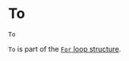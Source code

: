 <!--structure-->
To
==

```eppabasic
To
```

`To` is part of the [`For` loop structure](manual:for).
